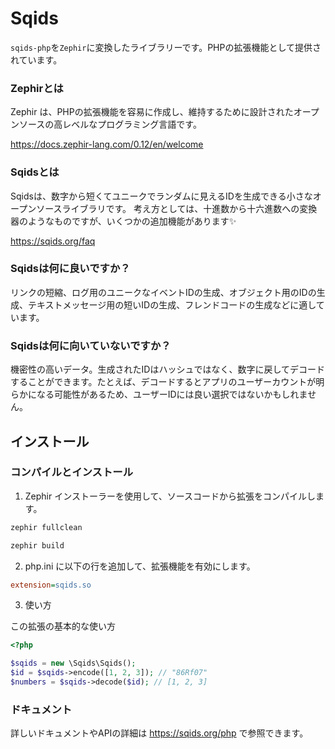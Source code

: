 # Sqids

`sqids-php`を`Zephir`に変換したライブラリーです。PHPの拡張機能として提供されています。

### Zephirとは

Zephir は、PHPの拡張機能を容易に作成し、維持するために設計されたオープンソースの高レベルなプログラミング言語です。

https://docs.zephir-lang.com/0.12/en/welcome

### Sqidsとは

Sqidsは、数字から短くてユニークでランダムに見えるIDを生成できる小さなオープンソースライブラリです。
考え方としては、十進数から十六進数への変換器のようなものですが、いくつかの追加機能があります✨

https://sqids.org/faq

### Sqidsは何に良いですか？

リンクの短縮、ログ用のユニークなイベントIDの生成、オブジェクト用のIDの生成、テキストメッセージ用の短いIDの生成、フレンドコードの生成などに適しています。

### Sqidsは何に向いていないですか？

機密性の高いデータ。生成されたIDはハッシュではなく、数字に戻してデコードすることができます。たとえば、デコードするとアプリのユーザーカウントが明らかになる可能性があるため、ユーザーIDには良い選択ではないかもしれません。

## インストール

### コンパイルとインストール

1. Zephir インストーラーを使用して、ソースコードから拡張をコンパイルします。

```bash
zephir fullclean

zephir build
```

2. php.ini に以下の行を追加して、拡張機能を有効にします。

```ini
extension=sqids.so
```

3. 使い方

この拡張の基本的な使い方

```php
<?php

$sqids = new \Sqids\Sqids();
$id = $sqids->encode([1, 2, 3]); // "86Rf07"
$numbers = $sqids->decode($id); // [1, 2, 3]
```

### ドキュメント

詳しいドキュメントやAPIの詳細は https://sqids.org/php で参照できます。
